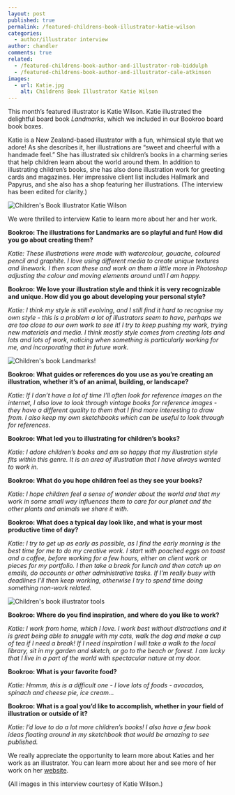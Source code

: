 ```yaml
---
layout: post
published: true
permalink: /featured-childrens-book-illustrator-katie-wilson
categories:
  - author/illustrator interview
author: chandler
comments: true
related:
  - /featured-childrens-book-author-and-illustrator-rob-biddulph
  - /featured-childrens-book-author-and-illustrator-cale-atkinson
images:
  - url: Katie.jpg
    alt: Childrens Book Illustrator Katie Wilson
---
```

This month’s featured illustrator is Katie Wilson. Katie illustrated the delightful board book _Landmarks_, which we included in our Bookroo board book boxes.

Katie is a New Zealand-based illustrator with a fun, whimsical style that we adore! As she describes it, her illustrations are “sweet and cheerful with a handmade feel.” She has illustrated six children’s books in a charming series that help children learn about the world around them. In addition to illustrating children’s books, she has also done illustration work for greeting cards and magazines. Her impressive client list includes Hallmark and Papyrus, and she also has a shop featuring her illustrations. (The interview has been edited for clarity.)

![Children's Book Illustrator Katie Wilson]({{site.baseurl}}/assets/img/posts/Katie.jpg)

We were thrilled to interview Katie to learn more about her and her work.

**Bookroo: The illustrations for Landmarks are so playful and fun! How did you go about creating them?** 

_Katie: These illustrations were made with watercolour, gouache, coloured pencil and graphite. I love using different media to create unique textures and linework. I then scan these and work on them a little more in Photoshop adjusting the colour and moving elements around until I am happy._

**Bookroo: We love your illustration style and think it is very recognizable and unique. How did you go about developing your personal style?** 

_Katie: I think my style is still evolving, and I still find it hard to recognise my own style - this is a problem a lot of illustrators seem to have, perhaps we are too close to our own work to see it! I try to keep pushing my work, trying new materials and media. I think mostly style comes from creating lots and lots and lots of work, noticing when something is particularly working for me, and incorporating that in future work._

![Children's book Landmarks!]({{site.baseurl}}/assets/img/posts/landmarkscover.jpg)

**Bookroo: What guides or references do you use as you’re creating an illustration, whether it’s of an animal, building, or landscape?** 

_Katie: If I don’t have a lot of time I’ll often look for reference images on the internet, I also love to look through vintage books for reference images - they have a different quality to them that I find more interesting to draw from. I also keep my own sketchbooks which can be useful to look through for references._

**Bookroo: What led you to illustrating for children’s books?** 

_Katie: I adore children’s books and am so happy that my illustration style fits within this genre. It is an area of illustration that I have always wanted to work in._ 

**Bookroo: What do you hope children feel as they see your books?** 

_Katie: I hope children feel a sense of wonder about the world and that my work in some small way influences them to care for our planet and the other plants and animals we share it with._

**Bookroo: What does a typical day look like, and what is your most productive time of day?** 

_Katie: I try to get up as early as possible, as I find the early morning is the best time for me to do my creative work. I start with poached eggs on toast and a coffee, before working for a few hours, either on client work or pieces for my portfolio. I then take a break for lunch and then catch up on emails, do accounts or other administrative tasks. If I’m really busy with deadlines I’ll then keep working, otherwise I try to spend time doing something non-work related._

![Children's book illustrator tools]({{site.baseurl}}/assets/img/posts/tools.jpg)

**Bookroo: Where do you find inspiration, and where do you like to work?** 

_Katie: I work from home, which I love. I work best without distractions and it is great being able to snuggle with my cats, walk the dog and make a cup of tea if I need a break! If I need inspiration I will take a walk to the local library, sit in my garden and sketch, or go to the beach or forest. I am lucky that I live in a part of the world with spectacular nature at my door._

**Bookroo: What is your favorite food?** 

_Katie: Hmmm, this is a difficult one - I love lots of foods - avocados, spinach and cheese pie, ice cream…_

**Bookroo: What is a goal you’d like to accomplish, whether in your field of illustration or outside of it?** 

_Katie: I’d love to do a lot more children’s books! I also have a few book ideas floating around in my sketchbook that would be amazing to see published._

We really appreciate the opportunity to learn more about Katies and her work as an illustrator. You can learn more about her and see more of her work on her [website](https://www.inmybackyard.co.nz/).

(All images in this interview courtesy of Katie Wilson.)
